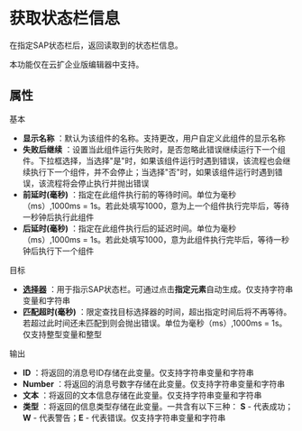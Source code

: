 # 获取状态栏信息

在指定SAP状态栏后，返回读取到的状态栏信息。

本功能仅在云扩企业版编辑器中支持。

## 属性
基本
- **显示名称** ：默认为该组件的名称。支持更改，用户自定义此组件的显示名称
- **失败后继续** ：设置当此组件运行失败时，是否忽略此错误继续运行下一个组件。下拉框选择，当选择"是"时，如果该组件运行时遇到错误，该流程也会继续执行下一个组件，并不会停止；当选择"否"时，如果该组件运行时遇到错误，该流程将会停止执行并抛出错误
- **前延时(毫秒)** ：指定在此组件执行前的等待时间。单位为毫秒（ms）,1000ms = 1s。若此处填写1000，意为上一个组件执行完毕后，等待一秒钟后执行此组件
- **后延时(毫秒)** ：指定在此组件执行后的延迟时间。单位为毫秒（ms）,1000ms = 1s。若此处填写1000，意为此组件执行完毕后，等待一秒钟后执行下一个组件

目标
- **[选择器](../../Appendix/Selector.md?_v=v2020.4)** ：用于指示SAP状态栏。可通过点击**指定元素**自动生成。仅支持字符串变量和字符串
- **匹配超时(毫秒)** ：限定查找目标选择器的时间，超出指定时间后将不再等待。若超过此时间还未匹配到则会抛出错误。单位为毫秒（ms）,1000ms = 1s。仅支持整型变量和整型

输出
- **ID** ：将返回的消息号ID存储在此变量。仅支持字符串变量和字符串
- **Number** ：将返回的消息号数字存储在此变量。仅支持字符串变量和字符串
- **文本** ：将返回的文本信息存储在此变量。仅支持字符串变量和字符串
- **类型** ：将返回的信息类型存储在此变量。一共含有以下三种： **S** - 代表成功；**W** - 代表警告；**E** - 代表错误。仅支持字符串变量和字符串